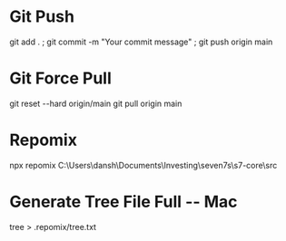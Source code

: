 # Git Push
git add . ; git commit -m "Your commit message" ; git push origin main

# Git Force Pull
git reset --hard origin/main
git pull origin main

# Repomix
npx repomix C:\Users\dansh\Documents\Investing\seven7s\s7-core\src

# Generate Tree File Full -- Mac
tree > .repomix/tree.txt